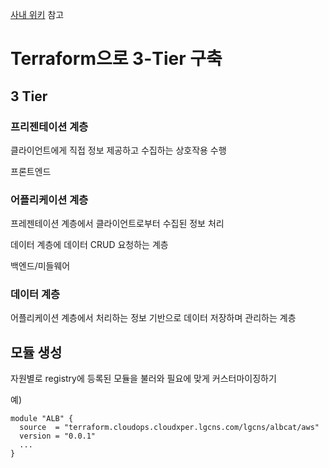 [사내 위키](https://wire.lgcns.com/confluence/pages/viewpage.action?pageId=550450378) 참고

# Terraform으로 3-Tier 구축

## 3 Tier

### 프리젠테이션 계층
클라이언트에게 직접 정보 제공하고 수집하는 상호작용 수행

프론트엔드
### 어플리케이션 계층
프레젠테이션 계층에서 클라이언트로부터 수집된 정보 처리

데이터 계층에 데이터 CRUD 요청하는 계층

백엔드/미들웨어
### 데이터 계층
어플리케이션 계층에서 처리하는 정보 기반으로 데이터 저장하며 관리하는 계층

## 모듈 생성
자원별로 registry에 등록된 모듈을 불러와 필요에 맞게 커스터마이징하기

예)

```
module "ALB" {
  source  = "terraform.cloudops.cloudxper.lgcns.com/lgcns/albcat/aws"
  version = "0.0.1"
  ...
}
```